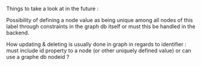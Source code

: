 Things to take a look at in the future :

Possibility of defining a node value as being unique among all nodes of this label through constraints in the graph db itself or must this be handled in the backend.

How updating & deleting is usually done in graph in regards to identifier : must include id property to a node (or other uniquely defined value) or can use a graphe db nodeid ?